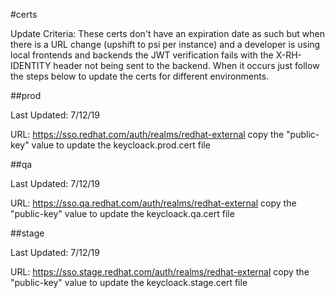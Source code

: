 #certs

Update Criteria: These certs don't have an expiration date as such but when there is a URL change (upshift to psi per instance) and a developer is using local frontends and backends the JWT verification fails with the X-RH-IDENTITY header not being sent to the backend. When it occurs just follow the steps below to update the certs for different environments.

##prod

Last Updated: 7/12/19

URL: https://sso.redhat.com/auth/realms/redhat-external copy the "public-key" value to update the keycloack.prod.cert file

##qa

Last Updated: 7/12/19

URL: https://sso.qa.redhat.com/auth/realms/redhat-external copy the "public-key" value to update the keycloack.qa.cert file

##stage

Last Updated: 7/12/19

URL: https://sso.stage.redhat.com/auth/realms/redhat-external copy the "public-key" value to update the keycloack.stage.cert file

